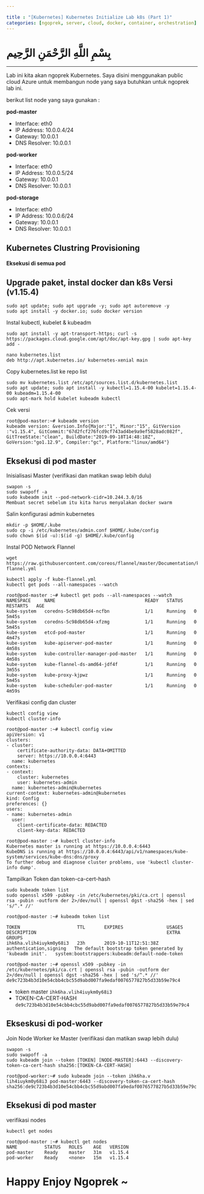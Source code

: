 ```yaml
---

title : "[Kubernetes] Kubernetes Initialize Lab k8s (Part 1)"
categories: [ngoprek, server, cloud, docker, container, orchestration]
---
```

# بِسْمِ اللَّهِ الرَّحْمَنِ الرَّحِيم
---

Lab ini kita akan ngoprek Kubernetes. Saya disini menggunakan public cloud Azure untuk membangun node yang saya butuhkan untuk ngoprek lab ini.

berikut list node yang saya gunakan :

**pod-master**
* Interface: eth0
* IP Address: 10.0.0.4/24
* Gateway: 10.0.0.1
* DNS Resolver: 10.0.0.1

**pod-worker**
* Interface: eth0
* IP Address: 10.0.0.5/24
* Gateway: 10.0.0.1
* DNS Resolver: 10.0.0.1

**pod-storage**
* Interface: eth0
* IP Address: 10.0.0.6/24
* Gateway: 10.0.0.1
* DNS Resolver: 10.0.0.1



## Kubernetes Clustring Provisioning #####


#### Eksekusi di semua pod ###

## Upgrade paket, instal docker dan k8s Versi (v1.15.4)

```shell
sudo apt update; sudo apt upgrade -y; sudo apt autoremove -y
sudo apt install -y docker.io; sudo docker version
```

Instal kubectl, kubelet & kubeadm
```shell
sudo apt install -y apt-transport-https; curl -s https://packages.cloud.google.com/apt/doc/apt-key.gpg | sudo apt-key add -
```

```shell
nano kubernetes.list
deb http://apt.kubernetes.io/ kubernetes-xenial main
```
Copy kubernetes.list ke repo list
```shell
sudo mv kubernetes.list /etc/apt/sources.list.d/kubernetes.list
sudo apt update; sudo apt install -y kubectl=1.15.4-00 kubelet=1.15.4-00 kubeadm=1.15.4-00
sudo apt-mark hold kubelet kubeadm kubectl
```
Cek versi
```shell
root@pod-master:~# kubeadm version
kubeadm version: &version.Info{Major:"1", Minor:"15", GitVersion
:"v1.15.4", GitCommit:"67d2fcf276fcd9cf743ad4be9a9ef5828adc082f", GitTreeState:"clean", BuildDate:"2019-09-18T14:48:18Z", GoVersion:"go1.12.9", Compiler:"gc", Platform:"linux/amd64"}
```


## Eksekusi di pod master #####

Inisialisasi Master (verifikasi dan matikan swap lebih dulu)
```shell
swapon -s
sudo swapoff -a
sudo kubeadm init --pod-network-cidr=10.244.3.0/16
Membuat secret sebelum itu kita harus menyalakan docker swarm
```
Salin konfigurasi admin kubernetes
```shell
mkdir -p $HOME/.kube
sudo cp -i /etc/kubernetes/admin.conf $HOME/.kube/config
sudo chown $(id -u):$(id -g) $HOME/.kube/config
```
Instal POD Network Flannel
```shell
wget https://raw.githubusercontent.com/coreos/flannel/master/Documentation/kube-flannel.yml

kubectl apply -f kube-flannel.yml
kubectl get pods --all-namespaces --watch
```
```shell
root@pod-master :~# kubectl get pods --all-namespaces --watch
NAMESPACE     NAME                                 READY   STATUS    RESTARTS   AGE
kube-system   coredns-5c98db65d4-ncfbn             1/1     Running   0          5m45s
kube-system   coredns-5c98db65d4-xfzmg             1/1     Running   0          5m45s
kube-system   etcd-pod-master                      1/1     Running   0          4m47s
kube-system   kube-apiserver-pod-master            1/1     Running   0          4m58s
kube-system   kube-controller-manager-pod-master   1/1     Running   0          4m58s
kube-system   kube-flannel-ds-amd64-jdf4f          1/1     Running   0          3m55s
kube-system   kube-proxy-kjpwz                     1/1     Running   0          5m45s
kube-system   kube-scheduler-pod-master            1/1     Running   0          4m59s
```

Verifikasi config dan cluster
```shell
kubectl config view
kubectl cluster-info
```
```shell
root@pod-master :~# kubectl config view
apiVersion: v1
clusters:
- cluster:
    certificate-authority-data: DATA+OMITTED
    server: https://10.0.0.4:6443
  name: kubernetes
contexts:
- context:
    cluster: kubernetes
    user: kubernetes-admin
  name: kubernetes-admin@kubernetes
current-context: kubernetes-admin@kubernetes
kind: Config
preferences: {}
users:
- name: kubernetes-admin
  user:
    client-certificate-data: REDACTED
    client-key-data: REDACTED

root@pod-master :~# kubectl cluster-info
Kubernetes master is running at https://10.0.0.4:6443
KubeDNS is running at https://10.0.0.4:6443/api/v1/namespaces/kube-system/services/kube-dns:dns/proxy
To further debug and diagnose cluster problems, use 'kubectl cluster-info dump'.
```

Tampilkan Token dan token-ca-cert-hash 

```shell
sudo kubeadm token list
sudo openssl x509 -pubkey -in /etc/kubernetes/pki/ca.crt | openssl  rsa -pubin -outform der 2>/dev/null | openssl dgst -sha256 -hex | sed 's/^.* //'
```

```shell
root@pod-master :~# kubeadm token list

TOKEN                     TTL       EXPIRES                USAGES                   DESCRIPTION                                                EXTRA GROUPS
ihk6ha.vlih4iuykm0y68i3   23h       2019-10-11T12:51:38Z   authentication,signing   The default bootstrap token generated by 'kubeadm init'.   system:bootstrappers:kubeadm:default-node-token

root@pod-master :~# openssl x509 -pubkey -in /etc/kubernetes/pki/ca.crt | openssl rsa -pubin -outform der 2>/dev/null | openssl dgst -sha256 -hex | sed 's/^.* //'
de9c723b4b3d10e54cbb4cbc55d9abd007fa9edaf0076577827b5d33b59e79c4
```

* token master `ihk6ha.vlih4iuykm0y68i3`
* TOKEN-CA-CERT-HASH `de9c723b4b3d10e54cbb4cbc55d9abd007fa9edaf0076577827b5d33b59e79c4`

## Ekseskusi di pod-worker

Join Node Worker ke Master (verifikasi dan matikan swap lebih dulu)
```shell
swapon -s
sudo swapoff -a
sudo kubeadm join --token [TOKEN] [NODE-MASTER]:6443 --discovery-token-ca-cert-hash sha256:[TOKEN-CA-CERT-HASH]
```

```shell
root@pod-worker:~# sudo kubeadm join --token ihk6ha.v
lih4iuykm0y68i3 pod-master:6443 --discovery-token-ca-cert-hash sha256:de9c723b4b3d10e54cbb4cbc55d9abd007fa9edaf0076577827b5d33b59e79c
```
## Eksekusi di pod master #####

verifikasi nodes 
```shell
kubectl get nodes
```

```shell
root@pod-master :~# kubectl get nodes 
NAME          STATUS   ROLES    AGE   VERSION
pod-master    Ready    master   31m   v1.15.4
pod-worker    Ready    <none>   15m   v1.15.4
```

# Happy Enjoy Ngoprek ~
